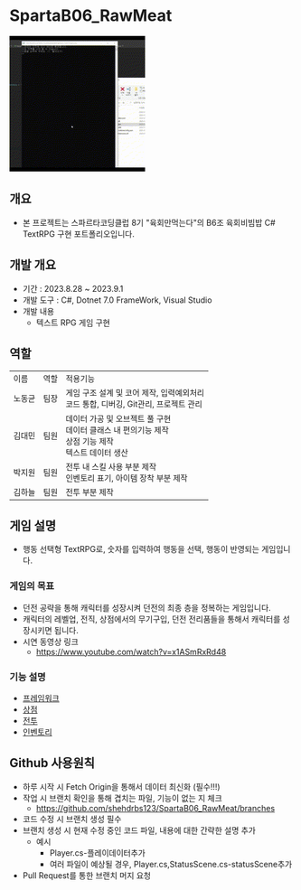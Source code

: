 # SpartaB06_RawMeat


![이미지](ExplainImage/게임시연.gif)

## 개요
- 본 프로젝트는 스파르타코딩클럽 8기 "육회만먹는다"의 B6조 육회비빔밥 C# TextRPG 구현 포트폴리오입니다.

## 개발 개요
- 기간 : 2023.8.28 ~ 2023.9.1
- 개발 도구 : C#, Dotnet 7.0 FrameWork, Visual Studio
- 개발 내용 
  - 텍스트 RPG 게임 구현


## 역할

<table>
<tr>
  <td>이름</td><td>역할</td><td>적용기능</td>
</tr>
<tr>
  <td>노동균</td><td>팀장</td>
  <td>  
  게임 구조 설계 및 코어 제작, 입력예외처리<br>
  코드 통합, 디버깅, Git관리, 프로젝트 관리
  </td>
</tr>
<tr>
  <td>김대민</td><td>팀원</td>
  <td>
  데이터 가공 및 오브젝트 풀 구현<br>
  데이터 클래스 내 편의기능 제작<br>
  상점 기능 제작<br>
  텍스트 데이터 생산
  </td>
</tr>
<tr>
  <td>박지원</td><td>팀원</td>
  <td>
  전투 내 스킬 사용 부분 제작<br>
  인벤토리 표기, 아이템 장착 부분 제작<br>
  </td>
</tr>
<tr>
  <td>김하늘</td><td>팀원</td>
  <td>
  전투 부분 제작<br>
  </td>
</tr>
</table>


## 게임 설명

- 행동 선택형 TextRPG로, 숫자를 입력하여 행동을 선택, 행동이 반영되는 게임입니다.
### 게임의 목표
- 던전 공략을 통해 캐릭터를 성장시켜 던전의 최종 층을 정복하는 게임입니다.
- 캐릭터의 레벨업, 전직, 상점에서의 무기구입, 던전 전리품들을 통해서 캐릭터를 성장시키면 됩니다.
- 시연 동영상 링크
  - https://www.youtube.com/watch?v=x1ASmRxRd48

### 기능 설명
- [프레임워크](/구현설명/프레임워크/)
- [상점](/구현설명/상점/)
- [전투](/구현설명/전투/)
- [인벤토리](/구현설명/인벤토리/)
  


## Github 사용원칙
- 하루 시작 시 Fetch Origin을 통해서 데이터 최신화 (필수!!!)
- 작업 시 브랜치 확인을 통해 겹치는 파일, 기능이 없는 지 체크 
  - https://github.com/shehdrbs123/SpartaB06_RawMeat/branches
- 코드 수정 시 브랜치 생성 필수
- 브랜치 생성 시 현재 수정 중인 코드 파일, 내용에 대한 간략한 설명 추가
  - 예시
    - Player.cs-플레이데이터추가
    - 여러 파일이 예상될 경우, Player.cs,StatusScene.cs-statusScene추가 
- Pull Request를 통한 브랜치 머지 요청
